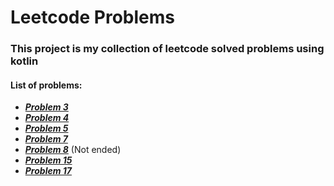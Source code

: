 # Leetcode Problems

### This project is my collection of leetcode solved problems using kotlin

#### List of problems:

- ***[Problem 3](https://leetcode.com/problems/longest-substring-without-repeating-characters/description/)***
- ***[Problem 4](https://leetcode.com/problems/median-of-two-sorted-arrays/)***
- ***[Problem 5](https://leetcode.com/problems/longest-palindromic-substring/)***
- ***[Problem 7](https://leetcode.com/problems/reverse-integer/)***
- ***[Problem 8](https://leetcode.com/problems/string-to-integer-atoi/description/)*** (Not ended)
- ***[Problem 15](https://leetcode.com/problems/3sum/)***
- ***[Problem 17](https://leetcode.com/problems/letter-combinations-of-a-phone-number/)***